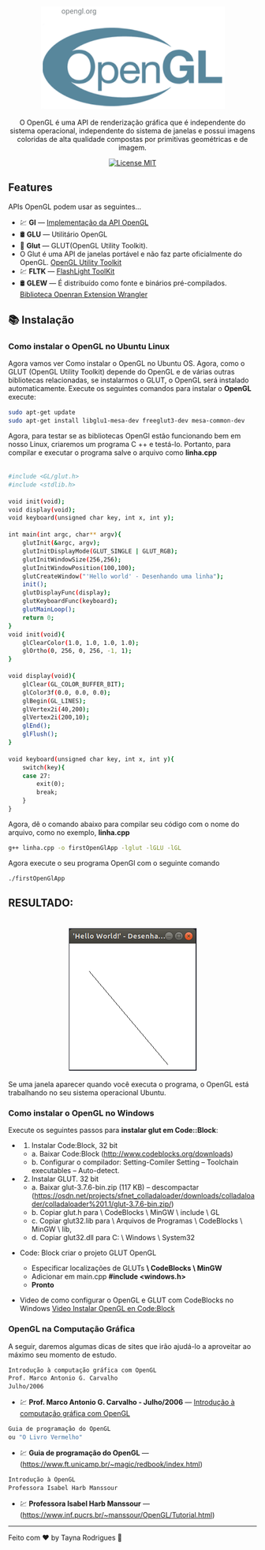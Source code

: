 <h1 align="center"><img align="center" src="openGL.png" alt="OpenGL"></img></h1>

<!-- <h1 align="center"> OpenGL</h1> -->
<p align="center"> O OpenGL é uma API de renderização gráfica que é independente do sistema operacional, independente do sistema de janelas e possui imagens coloridas de alta qualidade compostas por primitivas geométricas e de imagem.
 </p>
<p align="center">
  <a href="https://opensource.org/licenses/MIT">
    <img src="https://img.shields.io/badge/License-MIT-blue.svg" alt="License MIT">
  </a>
</p>

## Features
APIs OpenGL podem usar as seguintes…


- 💹 **GI** — [Implementação da API OpenGL](http://www.opengl.org)
- 🛢️ **GLU** — Utilitário OpenGL
- 💅 **Glut** — GLUT(OpenGL Utility Toolkit).
- O Glut é uma API de janelas portável e não faz parte oficialmente do OpenGL. [OpenGL Utility Toolkit](http://www.opengl.org/resources/libraries/glut/)
- 💹 **FLTK** — [FlashLight ToolKit](http://www.fltk.org/)
- 🛢️ **GLEW** — É distribuído como fonte e binários pré-compilados. [ Biblioteca Openran Extension Wrangler](http://glew.sourceforge.net/)


## :books: Instalação

### Como instalar o OpenGL no Ubuntu Linux
Agora vamos ver Como instalar o OpenGL no Ubuntu OS.
Agora, como o GLUT (OpenGL Utility Toolkit) depende do OpenGL e de várias outras bibliotecas relacionadas, se instalarmos o GLUT, o OpenGL será instalado automaticamente.
Execute os seguintes comandos para instalar o **OpenGL** execute:

```bash
sudo apt-get update
sudo apt-get install libglu1-mesa-dev freeglut3-dev mesa-common-dev
```
Agora, para testar se as bibliotecas OpenGl estão funcionando bem em nosso Linux, criaremos um programa C ++ e testá-lo.
Portanto, para compilar e executar  o programa salve o arquivo como **linha.cpp**
```bash

#include <GL/glut.h>
#include <stdlib.h>

void init(void);
void display(void);
void keyboard(unsigned char key, int x, int y);

int main(int argc, char** argv){
    glutInit(&argc, argv);
    glutInitDisplayMode(GLUT_SINGLE | GLUT_RGB);
    glutInitWindowSize(256,256);
    glutInitWindowPosition(100,100);
    glutCreateWindow("'Hello world' - Desenhando uma linha");
    init();
    glutDisplayFunc(display);
    glutKeyboardFunc(keyboard);
    glutMainLoop();
    return 0;
}
void init(void){
    glClearColor(1.0, 1.0, 1.0, 1.0);
    glOrtho(0, 256, 0, 256, -1, 1);
}

void display(void){
    glClear(GL_COLOR_BUFFER_BIT);
    glColor3f(0.0, 0.0, 0.0);
    glBegin(GL_LINES);
    glVertex2i(40,200);
    glVertex2i(200,10);
    glEnd();
    glFlush();
}

void keyboard(unsigned char key, int x, int y){
    switch(key){
    case 27:
        exit(0);
        break;
    }
}

```
Agora, dê o comando abaixo para compilar seu código com o nome do arquivo, como no exemplo, **linha.cpp**
```bash
g++ linha.cpp -o firstOpenGlApp -lglut -lGLU -lGL
```
Agora execute o seu programa OpenGl com o seguinte comando
```bash
./firstOpenGlApp
```

## RESULTADO:

<h1 align="center"><img align="center" src="helloWord.png" alt="Hello World"></img></h1>

Se uma janela aparecer quando você executa o programa, o OpenGL está trabalhando no seu sistema operacional Ubuntu.

### Como instalar o OpenGL no Windows
Execute os seguintes passos para **instalar glut em Code::Block**:

- 1. Instalar Code:Block, 32 bit
  - a. Baixar Code:Block (http://www.codeblocks.org/downloads)
  - b. Configurar o compilador: Setting-Comiler Setting – Toolchain executables – Auto-detect.

- 2. Instalar GLUT. 32 bit
  - a. Baixar glut-3.7.6-bin.zip (117 KB) – descompactar
  (https://osdn.net/projects/sfnet_colladaloader/downloads/colladaloader/colladaloader%201.1/glut-3.7.6-bin.zip/)
  - b. Copiar glut.h para \\ CodeBlocks \ MinGW \ include \ GL
  - c. Copiar glut32.lib para \\ Arquivos de Programas \ CodeBlocks \ MinGW \ lib,
  - d. Copiar glut32.dll para C: \ Windows \ System32

- Code: Block criar o projeto GLUT OpenGL
  - Especificar localizações de GLUTs **\\ CodeBlocks \ MinGW**
  - Adicionar em main.cpp **#include <windows.h>**
  - **Pronto**

- Video de como configurar o OpenGL e GLUT com CodeBlocks no Windows
  [Video Instalar OpenGL en Code:Block](https://www.youtube.com/watch?v=Le4ub4apbn0)

###  OpenGL na Computação Gráfica
A seguir, daremos algumas dicas de sites que irão ajudá-lo a aproveitar ao máximo seu momento de estudo.

```bash
Introdução à computação gráfica com OpenGL
Prof. Marco Antonio G. Carvalho
Julho/2006
```
- 💹 **Prof. Marco Antonio G. Carvalho - Julho/2006** — [Introdução à computação gráfica com OpenGL](https://www.ft.unicamp.br/~magic/opengl/index2006.html)


```bash
Guia de programação do OpenGL
ou "O Livro Vermelho"
```
- 💹 **Guia de programação do OpenGL** — (https://www.ft.unicamp.br/~magic/redbook/index.html)


```bash
Introdução à OpenGL
Professora Isabel Harb Manssour
```
- 💹 **Professora Isabel Harb Manssour** — (https://www.inf.pucrs.br/~manssour/OpenGL/Tutorial.html)

----------

Feito com ♥ by Tayna Rodrigues  👋 